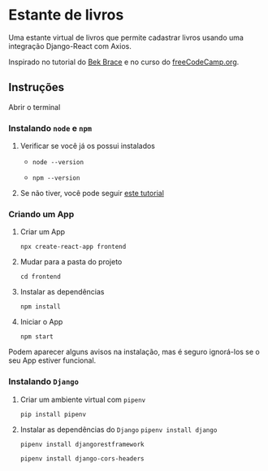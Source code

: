 # Estante de livros

Uma estante virtual de livros que permite cadastrar livros usando uma integração Django-React com Axios. 

Inspirado no tutorial do [Bek Brace](https://youtu.be/n2T9rmFmo48) e no curso do [freeCodeCamp.org](https://youtu.be/4UZrsTqkcW4). 

## Instruções
Abrir o terminal
### Instalando `node` e `npm`
1. Verificar se você já os possui instalados

    * ```node --version```

    * ```npm --version```

2. Se não tiver, você pode seguir [este tutorial](https://balta.io/blog/node-npm-instalacao-configuracao-e-primeiros-passos)

### Criando um App
1. Criar um App

    ```npx create-react-app frontend```
2. Mudar para a pasta do projeto 

    ```cd frontend```
3. Instalar as dependências

    ```npm install```
4. Iniciar o App
    
    ```npm start```

Podem aparecer alguns avisos na instalação, mas é seguro ignorá-los se o seu App estiver funcional. 

### Instalando `Django`
1. Criar um ambiente virtual com `pipenv`

    ```pip install pipenv```
2. Instalar as dependências do `Django`
    ```pipenv install django ```

    ```pipenv install djangorestframework```
    
    ```pipenv install django-cors-headers```